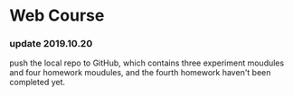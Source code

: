 # Web Course
### update 2019.10.20
push the local repo to GitHub, which contains three experiment moudules and four homework moudules, and the fourth homework haven't been completed yet. 
